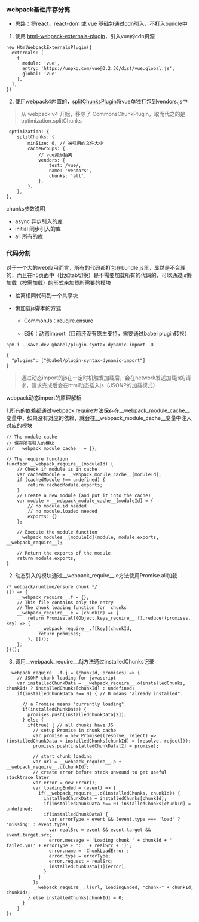 ### webpack基础库存分离

- 思路：将react、react-dom 或 vue 基础包通过cdn引入，不打入bundle中

1. 使用 [html-webpack-externals-plugin](https://www.npmjs.com/package/html-webpack-externals-plugin)，引入vue的cdn资源

```
new HtmlWebpackExternalsPlugin({
  externals: [
    {
      module: 'vue',
      entry: 'https://unpkg.com/vue@3.2.36/dist/vue.global.js',
      global: 'Vue'
    },
  ],
})
```

2. 使用webpack4内置的，[splitChunksPlugin](https://webpack.docschina.org/plugins/split-chunks-plugin)将vue单独打包到vendors.js中 
>从 webpack v4 开始，移除了 CommonsChunkPlugin，取而代之的是 optimization.splitChunks

```
 optimization: {
    splitChunks: {
        minSize: 0, // 被引用的文件大小
        cacheGroups: {
            // vue资源抽离
            vendors: {
                test: /vue/,
                name: 'vendors',
                chunks: 'all',
            },
        },
    },
},
```

chunks参数说明

* async 异步引入的库
* initial 同步引入的库
* all 所有的库


### 代码分割

对于一个大的web应用而言，所有的代码都打包在bundle.js里，显然是不合理的，而且在h5页面中（比如tab切换）是不需要加载所有的代码的，可以通过js懒加载（按需加载）的形式来加载所需要的模块

- 抽离相同代码到一个共享块

- 懒加载js脚本的方式

  * CommonJs：reuqire.ensure

  * ES6：动态import（目前还没有原生支持，需要通过babel plugin转换）

```
npm i --save-dev @babel/plugin-syntax-dynamic-import -D
```

```
{
  "plugins": ["@babel/plugin-syntax-dynamic-import"]
}

```

> 通过动态import的js在一定时机触发加载后，会在network发送加载js的请求，请求完成后会在html动态插入js（JSONP的加载模式）


webpack动态import的原理解析

1.所有的依赖都通过webpack.require方法保存在__webpack_module_cache__变量中，如果没有对应的依赖，就会往__webpack_module_cache__变量中注入对应的模块

```
// The module cache
// 保存所有引入的模块
var __webpack_module_cache__ = {};

// The require function
function __webpack_require__(moduleId) {
	// Check if module is in cache
	var cachedModule = __webpack_module_cache__[moduleId];
	if (cachedModule !== undefined) {
		return cachedModule.exports;
	}
	// Create a new module (and put it into the cache)
	var module = __webpack_module_cache__[moduleId] = {
		// no module.id needed
		// no module.loaded needed
		exports: {}
	};

	// Execute the module function
	__webpack_modules__[moduleId](module, module.exports, __webpack_require__);

	// Return the exports of the module
	return module.exports;
}
```
2. 动态引入的模块通过__webpack_require__.e方法使用Promise.all加载

```
/* webpack/runtime/ensure chunk */
(() => {
	__webpack_require__.f = {};
	// This file contains only the entry 
	// The chunk loading function for  chunks
	__webpack_require__.e = (chunkId) => {
		return Promise.all(Object.keys_require__.f).reduce((promises, key) => {
			__webpack_require__.f[key](chunkId, 
			return promises;
		}, []));
	};
})();
```

3. 调用__webpack_require__.f.j方法通过installedChunks记录

```
__webpack_require__.f.j = (chunkId, promises) => {
    // JSONP chunk loading for javascript
    var installedChunkData = __webpack_require__.o(installedChunks, chunkId) ? installedChunks[chunkId] : undefined;
    if(installedChunkData !== 0) { // 0 means "already installed".

      // a Promise means "currently loading".
      if(installedChunkData) {
        promises.push(installedChunkData[2]);
      } else {
        if(true) { // all chunks have JS
          // setup Promise in chunk cache
          var promise = new Promise((resolve, reject) => (installedChunkData = installedChunks[chunkId] = [resolve, reject]));
          promises.push(installedChunkData[2] = promise);

          // start chunk loading
          var url = __webpack_require__.p + __webpack_require__.u(chunkId);
          // create error before stack unwound to get useful stacktrace later
          var error = new Error();
          var loadingEnded = (event) => {
            if(__webpack_require__.o(installedChunks, chunkId)) {
              installedChunkData = installedChunks[chunkId];
              if(installedChunkData !== 0) installedChunks[chunkId] = undefined;
              if(installedChunkData) {
                var errorType = event && (event.type === 'load' ? 'missing' : event.type);
                var realSrc = event && event.target && event.target.src;
                error.message = 'Loading chunk ' + chunkId + ' failed.\n(' + errorType + ': ' + realSrc + ')';
                error.name = 'ChunkLoadError';
                error.type = errorType;
                error.request = realSrc;
                installedChunkData[1](error);
              }
            }
          };
          __webpack_require__.l(url, loadingEnded, "chunk-" + chunkId, chunkId);
        } else installedChunks[chunkId] = 0;
      }
    }
};
```